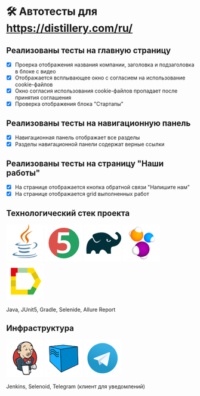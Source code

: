 # 🛠 Автотесты для https://distillery.com/ru/

## Реализованы тесты на главную страницу
- [X] Проерка отображения названия компании, заголовка и подзаголовка в блоке с видео
- [X] Отображается всплывающее окно с согласием на использование cookie-файлов
- [X] Окно согласия использования cookie-файлов пропадает после принятия соглашения
- [X] Проверка отображения блока "Стартапы"
## Реализованы тесты на навигационную панель
- [X] Навигационная панель отображает все разделы
- [X] Разделы навигационной панели содержат верные ссылки
## Реализованы тесты на страницу "Наши работы" 
- [X] На странице отображается кнопка обратной связи "Напишите нам"
- [X] На странице отображается grid выполненных работ

## Технологический стек проекта
![Java](files/icons/Java.png)
![JUnit5](files/icons/JUnit5.png)
![Gradle](files/icons/Gradle.png)
![Selenide](files/icons/Selenide.png)
![Allure](files/icons/Allure_Report.png)

Java, JUnit5,  Gradle, Selenide, Allure Report

## Инфраструктура
![Jenkins](files/icons/Jenkins.png)
![Selenoid](files/icons/Selenoid.png)
![Telegram](files/icons/Telegram.png)

Jenkins, Selenoid, Telegram (клиент для уведомлений)

